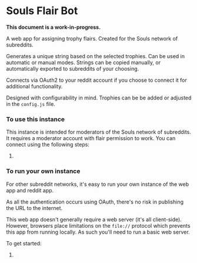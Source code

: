 # Souls Flair Bot

**This document is a work-in-progress.**

A web app for assigning trophy flairs.  Created for the Souls network of subreddits.

Generates a unique string based on the selected trophies.  Can be used in automatic or manual modes.  Strings can be copied manually, or automatically exported to subreddits of your choosing.

Connects via OAuth2 to your reddit account if you choose to connect it for additional functionality.

Designed with configurability in mind.  Trophies can be be added or adjusted in the `config.js` file.

### To use this instance

This instance is intended for moderators of the Souls network of subreddits.  It requires a moderator account with flair permission to work.  You can connect using the following steps:

1.


### To run your own instance

For other subreddit networks, it's easy to run your own instance of the web app and reddit app.

As all the authentication occurs using OAuth, there's no risk in publishing the URL to the internet.

This web app doesn't generally require a web server (it's all client-side).  However, browsers place limitations on the `file://` protocol which prevents this app from running locally.  As such you'll need to run a basic web server.

To get started:

1.
